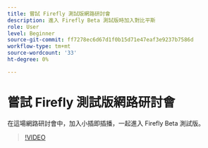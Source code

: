 ```yaml
---
title: 嘗試 Firefly 測試版網路研討會
description: 進入 Firefly Beta 測試版時加入對比平斯
role: User
level: Beginner
source-git-commit: ff7278ec6d67d1f0b15d71e47eaf3e9237b7586d
workflow-type: tm+mt
source-wordcount: '33'
ht-degree: 0%

---
```


# 嘗試 Firefly 測試版網路研討會

在這場網路研討會中，加入小插即插播，一起進入 Firefly Beta 測試版。

>[!VIDEO](https://video.tv.adobe.com/v/3420252?quality=12&learn=on&hidetitle=true)
